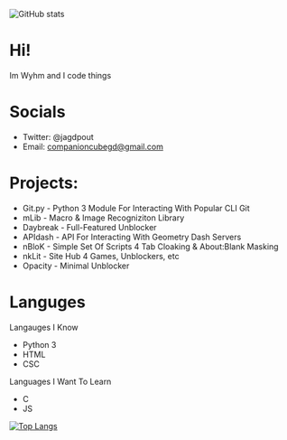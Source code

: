 ![GitHub stats](https://github-readme-stats.vercel.app/api?username=woahyouhitme&show_icons=true&theme=tokyonight)

# Hi!
Im Wyhm and I code things 

# Socials
- Twitter: @jagdpout
- Email: companioncubegd@gmail.com

# Projects:
- Git.py - Python 3 Module For Interacting With Popular CLI Git
- mLib - Macro & Image Recogniziton Library
- Daybreak - Full-Featured Unblocker
- APIdash - API For Interacting With Geometry Dash Servers
- nBloK - Simple Set Of Scripts 4 Tab Cloaking & About:Blank Masking
- nkLit - Site Hub 4 Games, Unblockers, etc
- Opacity - Minimal Unblocker


# Languges

Langauges I Know
- Python 3
- HTML
- CSC

Languages I Want To Learn
- C
- JS

[![Top Langs](https://github-readme-stats.vercel.app/api/top-langs/?username=woahyouhitme&layout=compact)](https://github.com/anuraghazra/github-readme-stats)

